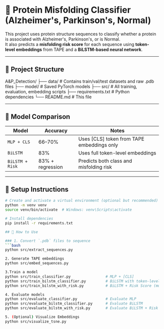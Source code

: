 # 🧠 Protein Misfolding Classifier (Alzheimer's, Parkinson's, Normal)

This project uses protein structure sequences to classify whether a protein is associated with Alzheimer's, Parkinson's, or is Normal.  
It also predicts a **misfolding risk score** for each sequence using **token-level embeddings** from TAPE and a **BiLSTM-based neural network**.

---

## 📁 Project Structure

A&P_Detection/
├── data/ # Contains train/val/test datasets and raw .pdb files
├── model/ # Saved PyTorch models
├── src/ # All training, evaluation, embedding scripts
├── requirements.txt # Python dependencies
└── README.md # This file



---

## 🧪 Model Comparison

| Model                | Accuracy | Notes                                |
|----------------------|----------|--------------------------------------|
| `MLP + CLS`          | 66–70%   | Uses [CLS] token from TAPE embeddings only |
| `BiLSTM`             | 83%      | Uses full token-level embeddings     |
| `BiLSTM + Risk`      | 83% + regression | Predicts both class and misfolding risk |

---

## 🔧 Setup Instructions

```bash
# Create and activate a virtual environment (optional but recommended)
python -m venv venv
source venv/bin/activate  # Windows: venv\Scripts\activate

# Install dependencies
pip install -r requirements.txt

## 🧬 How to Use

### 1. Convert `.pdb` files to sequence
```bash
python src/extract_sequences.py

2. Generate TAPE embeddings
python src/embed_sequences.py

3.Train a model
python src/train_classifier.py                # MLP + [CLS]
python src/train_bilstm_classifier.py         # BiLSTM with token-level embeddings
python src/train_bilstm_with_risk.py          # BiLSTM + Risk Score (multi-task)

4. Evaluate models
python src/evaluate_classifier.py             # Evaluate MLP
python src/evaluate_bilstm_classifier.py      # Evaluate BiLSTM
python src/evaluate_bilstm_with_risk.py       # Evaluate BiLSTM + Risk + plot

5. (Optional) Visualize Embeddings
python src/visualize_tsne.py


